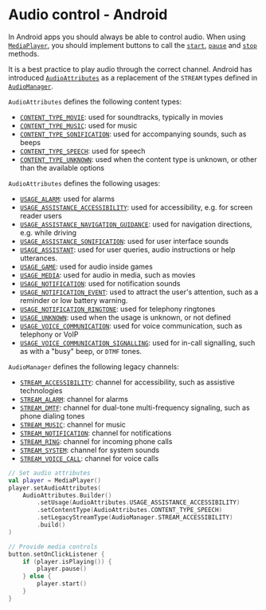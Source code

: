 # Audio control - Android

In Android apps you should always be able to control audio. When using [`MediaPlayer`](https://developer.android.com/reference/android/media/MediaPlayer), you should implement buttons to call the [`start`](https://developer.android.com/reference/android/media/MediaPlayer#start()), [`pause`](https://developer.android.com/reference/android/media/MediaPlayer#pause()) and [`stop`](https://developer.android.com/reference/android/media/MediaPlayer#stop()) methods.

It is a best practice to play audio through the correct channel. Android has introduced [`AudioAttributes`](https://developer.android.com/reference/android/media/AudioAttributes) as a replacement of the `STREAM` types defined in [`AudioManager`](https://developer.android.com/reference/android/media/AudioManager).

`AudioAttributes` defines the following content types:

- [`CONTENT_TYPE_MOVIE`](https://developer.android.com/reference/android/media/AudioAttributes#CONTENT_TYPE_MOVIE): used for soundtracks, typically in movies
- [`CONTENT_TYPE_MUSIC`](https://developer.android.com/reference/android/media/AudioAttributes#CONTENT_TYPE_MUSIC): used for music
- [`CONTENT_TYPE_SONIFICATION`](https://developer.android.com/reference/android/media/AudioAttributes#CONTENT_TYPE_SONIFICATION): used for accompanying sounds, such as beeps
- [`CONTENT_TYPE_SPEECH`](https://developer.android.com/reference/android/media/AudioAttributes#CONTENT_TYPE_SPEECH): used for speech
- [`CONTENT_TYPE_UNKNOWN`](https://developer.android.com/reference/android/media/AudioAttributes#CONTENT_TYPE_UNKNOWN): used when the content type is unknown, or other than the available options

`AudioAttributes` defines the following usages:

- [`USAGE_ALARM`](https://developer.android.com/reference/android/media/AudioAttributes#USAGE_ALARM): used for alarms
- [`USAGE_ASSISTANCE_ACCESSIBILITY`](https://developer.android.com/reference/android/media/AudioAttributes#USAGE_ASSISTANCE_ACCESSIBILITY): used for accessibility, e.g. for screen reader users
- [`USAGE_ASSISTANCE_NAVIGATION_GUIDANCE`](https://developer.android.com/reference/android/media/AudioAttributes#USAGE_ASSISTANCE_NAVIGATION_GUIDANCE): used for navigation directions, e.g. while driving
- [`USAGE_ASSISTANCE_SONIFICATION`](https://developer.android.com/reference/android/media/AudioAttributes#USAGE_ASSISTANCE_SONIFICATION): used for user interface sounds
- [`USAGE_ASSISTANT`](https://developer.android.com/reference/android/media/AudioAttributes#USAGE_ASSISTANT): used for user queries, audio instructions or help utterances.
- [`USAGE_GAME`](https://developer.android.com/reference/android/media/AudioAttributes#USAGE_GAME): used for audio inside games
- [`USAGE_MEDIA`](https://developer.android.com/reference/android/media/AudioAttributes#USAGE_MEDIA): used for audio in media, such as movies
- [`USAGE_NOTIFICATION`](https://developer.android.com/reference/android/media/AudioAttributes#USAGE_NOTIFICATION): used for notification sounds
- [`USAGE_NOTIFICATION_EVENT`](https://developer.android.com/reference/android/media/AudioAttributes#USAGE_NOTIFICATION_EVENT): used to attract the user's attention, such as a reminder or low battery warning.
- [`USAGE_NOTIFICATION_RINGTONE`](https://developer.android.com/reference/android/media/AudioAttributes#USAGE_NOTIFICATION_RINGTONE): used for telephony ringtones
- [`USAGE_UNKNOWN`](https://developer.android.com/reference/android/media/AudioAttributes#USAGE_UNKNOWN): used when the usage is unknown, or not defined
- [`USAGE_VOICE_COMMUNICATION`](https://developer.android.com/reference/android/media/AudioAttributes#USAGE_VOICE_COMMUNICATION): used for voice communication, such as telephony or VoIP
- [`USAGE_VOICE_COMMUNICATION_SIGNALLING`](https://developer.android.com/reference/android/media/AudioAttributes#USAGE_VOICE_COMMUNICATION_SIGNALLING): used for in-call signalling, such as with a "busy" beep, or `DTMF` tones.

`AudioManager` defines the following legacy channels:

- [`STREAM_ACCESSIBILITY`](https://developer.android.com/reference/android/media/AudioManager#STREAM_ACCESSIBILITY): channel for accessibility, such as assistive technologies
- [`STREAM_ALARM`](https://developer.android.com/reference/android/media/AudioManager#STREAM_ALARM): channel for alarms
- [`STREAM_DMTF`](https://developer.android.com/reference/android/media/AudioManager#STREAM_DTMF): channel for dual-tone multi-frequency signaling, such as phone dialing tones
- [`STREAM_MUSIC`](https://developer.android.com/reference/android/media/AudioManager#STREAM_MUSIC): channel for music
- [`STREAM_NOTIFICATION`](https://developer.android.com/reference/android/media/AudioManager#STREAM_NOTIFICATION): channel for notifications
- [`STREAM_RING`](https://developer.android.com/reference/android/media/AudioManager#STREAM_RING): channel for incoming phone calls
- [`STREAM_SYSTEM`](https://developer.android.com/reference/android/media/AudioManager#STREAM_SYSTEM): channel for system sounds
- [`STREAM_VOICE_CALL`](https://developer.android.com/reference/android/media/AudioManager#STREAM_VOICE_CALL): channel for voice calls

```kotlin
// Set audio attributes
val player = MediaPlayer()
player.setAudioAttributes(
    AudioAttributes.Builder()
        .setUsage(AudioAttributes.USAGE_ASSISTANCE_ACCESSIBILITY)
        .setContentType(AudioAttributes.CONTENT_TYPE_SPEECH)
        .setLegacyStreamType(AudioManager.STREAM_ACCESSIBILITY)
        .build()
)

// Provide media controls
button.setOnClickListener {
    if (player.isPlaying()) {
        player.pause()
    } else {
        player.start()
    }
}
```
